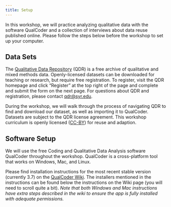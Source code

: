 ```yaml
---
title: Setup
---
```


In this workshop, we will practice analyzing qualitative data with the
software QualCoder and a collection of interviews about data reuse
published online. Please follow the steps below before the workshop to
set up your computer.

## Data Sets

The [Qualitative Data Repository](https://qdr.syr.edu) (QDR) is a free
archive of qualitative and mixed methods data. Openly-licensed datasets
can be downloaded for teaching or research, but require free
registration. To register, visit the QDR homepage and click “Register”
at the top right of the page and complete and submit the form on the
next page. For questions about QDR and registration, please contact
[qdr\@syr.edu](mailto:qdr@syr.edu).

During the workshop, we will walk through the process of navigating QDR
to find and download our dataset, as well as importing it to QualCoder.
Datasets are subject to the QDR license agreement. This workshop
curriculum is openly licensed
([CC-BY](https://creativecommons.org/licenses/by/4.0/)) for reuse and
adaption.

## Software Setup

We will use the free Coding and Qualitative Data Analysis software
QualCoder throughout the workshop. QualCoder is a cross-platform tool
that works on Windows, Mac, and Linux.

Please find installation instructions for the most recent stable version
(currently 3.7) on the [QualCoder
Wiki](https://github.com/ccbogel/QualCoder/releases/). The installers
mentioned in the instructions can be found below the instructions on the
Wiki page (you will need to scroll quite a bit). *Note that both Windows and Mac instructions have extra steps
described in the wiki to ensure the app is fully installed with adequate
permissions.*
